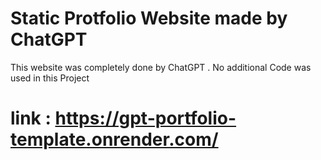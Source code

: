 # Static Protfolio Website made by ChatGPT
 This website was completely done by ChatGPT . No additional Code was used in this Project
# link : https://gpt-portfolio-template.onrender.com/
